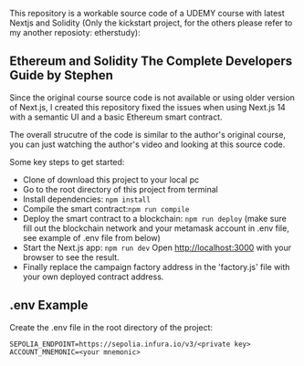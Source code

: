 This repository is a workable source code of a UDEMY course with latest Nextjs and Solidity (Only the kickstart project, for the others please refer to my another reposioty: etherstudy):

## Ethereum and Solidity The Complete Developers Guide by Stephen

Since the original course source code is not available or using older version of Next.js, I created this repository fixed the issues when using Next.js 14 with a semantic UI and a basic Ethereum smart contract.

The overall strucutre of the code is similar to the author's original course, you can just watching the author's video and looking at this source code.

Some key steps to get started:

- Clone of download this project to your local pc
- Go to the root directory of this project from terminal
- Install dependencies: `npm install`
- Compile the smart contract:`npm run compile`
- Deploy the smart contract to a blockchain: `npm run deploy` (make sure fill out the blockchain network and your metamask account in .env file, see example of .env file from below)
- Start the Next.js app: `npm run dev`
  Open [http://localhost:3000](http://localhost:3000) with your browser to see the result.
- Finally replace the campaign factory address in the 'factory.js' file with your own deployed contract address.

## .env Example

Create the .env file in the root directory of the project:

```
SEPOLIA_ENDPOINT=https://sepolia.infura.io/v3/<private key>
ACCOUNT_MNEMONIC=<your mnemonic>
```
